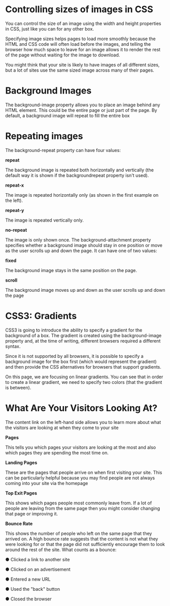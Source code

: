 # Controlling sizes of images in CSS

You can control the size of an
image using the width and
height properties in CSS, just
like you can for any other box.


Specifying image sizes helps
pages to load more smoothly
because the HTML and CSS
code will often load before the
images, and telling the browser
how much space to leave for an
image allows it to render the rest
of the page without waiting for
the image to download.


You might think that your site
is likely to have images of all
different sizes, but a lot of sites
use the same sized image across
many of their pages. 

# Background Images

The background-image
property allows you to place
an image behind any HTML
element. This could be the entire
page or just part of the page. By
default, a background image will
repeat to fill the entire box

# Repeating images

The background-repeat
property can have four values:

**repeat**

The background image is
repeated both horizontally and
vertically (the default way it
is shown if the backgroundrepeat property isn't used).

**repeat-x**

The image is repeated
horizontally only (as shown in
the first example on the left).

**repeat-y**

The image is repeated vertically
only.

**no-repeat**

The image is only shown once.
The background-attachment
property specifies whether a
background image should stay in
one position or move as the user
scrolls up and down the page. 
It
can have one of two values:

**fixed**

The background image stays in
the same position on the page.

**scroll**

The background image moves
up and down as the user scrolls
up and down the page

# CSS3: Gradients

CSS3 is going to introduce the
ability to specify a gradient for
the background of a box. The
gradient is created using the
background-image property
and, at the time of writing,
different browsers required a
different syntax.

Since it is not supported by all
browsers, it is possible to specify
a background image for the box
first (which would represent the
gradient) and then provide the
CSS alternatives for browsers
that support gradients.

On this page, we are focusing
on linear gradients. You can see
that in order to create a linear
gradient, we need to specify
two colors (that the gradient is
between).

# What Are Your Visitors Looking At?

The content link on the left-hand side allows
you to learn more about what the visitors are
looking at when they come to your site

**Pages**

This tells you which pages your
visitors are looking at the most
and also which pages they are
spending the most time on.

**Landing Pages**

These are the pages that people
arrive on when first visiting your
site. This can be particularly
helpful because you may find
people are not always coming
into your site via the homepage

**Top Exit Pages**

This shows which pages people
most commonly leave from. If
a lot of people are leaving from
the same page then you might
consider changing that page or
improving it.

**Bounce Rate**

This shows the number of people
who left on the same page that
they arrived on. A high bounce
rate suggests that the content is
not what they were looking for or
that the page did not sufficiently
encourage them to look around
the rest of the site. What counts
as a bounce:

● Clicked a link to another site

● Clicked on an advertisement

● Entered a new URL

● Used the "back" button

● Closed the browser




